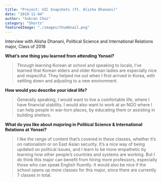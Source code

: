 ```yaml
---
title: "Project: UIC Snapshots (ft. Alisha Dhanani)"
date: "2019-11-04"
author: "Sukran Choi"
category: "Shorts"
featuredImage: "./images/thumbnail.png"
---
```


Interview with Alisha Dhanani, Political Science and International Relations major, Class of 2018

**What’s one thing you learned from attending Yonsei?**

> Through learning Korean at school and speaking to locals, I’ve learned that Korean elders and older Korean ladies are especially nice and respectful. They helped me out when I first arrived in Korea, with settling down and adjusting to a new environment.

**How would you describe your ideal life?**

> Generally speaking, I would want to live a comfortable life, where I have financial stability. I would also want to work at an NGO where I can help people in war-torn places, by educating them or assisting in building shelters. 

**What do you like about majoring in Political Science & International Relations at Yonsei?**

> I like the range of content that’s covered in these classes, whether it’s on nationalism or on East Asian security. It’s a nice way of being updated on political issues, and I learn to be more empathetic by learning how other people’s countries and systems are working. But I do think this major can benefit from hiring more professors, especially those who can speak English fluently. It would also be nice if the school opens up more classes for this major, since there are currently 7 classes in total.

